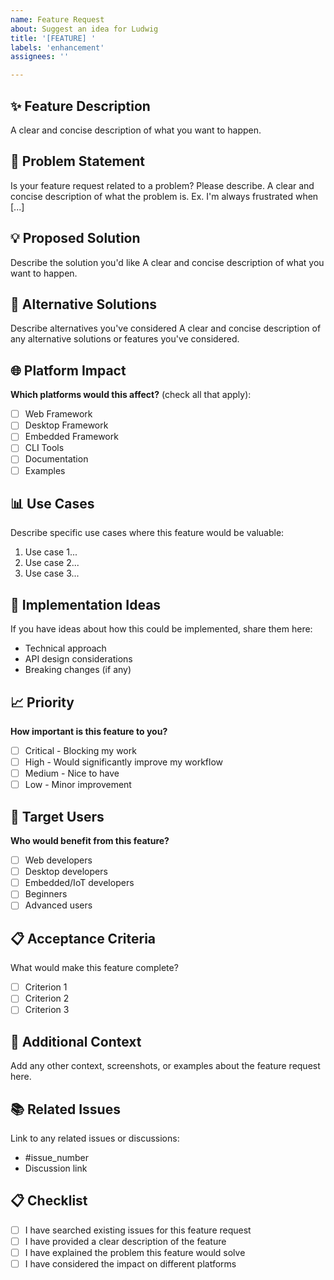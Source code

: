 ```yaml
---
name: Feature Request
about: Suggest an idea for Ludwig
title: '[FEATURE] '
labels: 'enhancement'
assignees: ''

---
```


## ✨ Feature Description
A clear and concise description of what you want to happen.

## 🎯 Problem Statement
Is your feature request related to a problem? Please describe.
A clear and concise description of what the problem is. Ex. I'm always frustrated when [...]

## 💡 Proposed Solution
Describe the solution you'd like
A clear and concise description of what you want to happen.

## 🔄 Alternative Solutions
Describe alternatives you've considered
A clear and concise description of any alternative solutions or features you've considered.

## 🌐 Platform Impact
**Which platforms would this affect?** (check all that apply):
- [ ] Web Framework
- [ ] Desktop Framework
- [ ] Embedded Framework
- [ ] CLI Tools
- [ ] Documentation
- [ ] Examples

## 📊 Use Cases
Describe specific use cases where this feature would be valuable:
1. Use case 1...
2. Use case 2...
3. Use case 3...

## 🔧 Implementation Ideas
If you have ideas about how this could be implemented, share them here:
- Technical approach
- API design considerations
- Breaking changes (if any)

## 📈 Priority
**How important is this feature to you?**
- [ ] Critical - Blocking my work
- [ ] High - Would significantly improve my workflow
- [ ] Medium - Nice to have
- [ ] Low - Minor improvement

## 🎯 Target Users
**Who would benefit from this feature?**
- [ ] Web developers
- [ ] Desktop developers
- [ ] Embedded/IoT developers
- [ ] Beginners
- [ ] Advanced users

## 📋 Acceptance Criteria
What would make this feature complete?
- [ ] Criterion 1
- [ ] Criterion 2
- [ ] Criterion 3

## 📝 Additional Context
Add any other context, screenshots, or examples about the feature request here.

## 📚 Related Issues
Link to any related issues or discussions:
- #issue_number
- Discussion link

## 📋 Checklist
- [ ] I have searched existing issues for this feature request
- [ ] I have provided a clear description of the feature
- [ ] I have explained the problem this feature would solve
- [ ] I have considered the impact on different platforms
